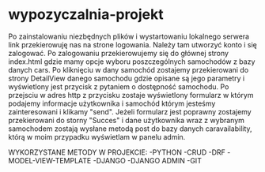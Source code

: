 # wypozyczalnia-projekt

Po zainstalowaniu niezbędnych plików i wystartowaniu lokalnego serwera link przekierowuję nas na strone logowania. Należy tam utworzyć konto i się zalogować.
Po zalogowaniu przekierowujemy się do głównej strony index.html gdzie mamy opcje wyboru poszczególnych samochodów z bazy danych cars.
Po kliknięciu w dany samochód zostajemy przekierowani do strony DetailView danego samochodu gdzie opisane są jego parametry i wyświetlony jest przycisk z pytaniem o dostępność samochodu.
Po przejsciu w adres http z przycisku zostaje wyświetlony formularz w którym podajemy informacje użytkownika i samochód którym jesteśmy zainteresowani i klikamy "send".
Jeżeli formularz jest poprawny zostajemy przekierowani do storny "Succes" i dane użytkownika wraz z wybranym samochodem zostają wysłane metodą post do bazy danych caravailability, którą w moim przypadku wyświetlam w panelu admin.

WYKORZYSTANE METODY W PROJEKCIE:
-PYTHON
-CRUD
-DRF
-MODEL-VIEW-TEMPLATE
-DJANGO
-DJANGO ADMIN
-GIT
